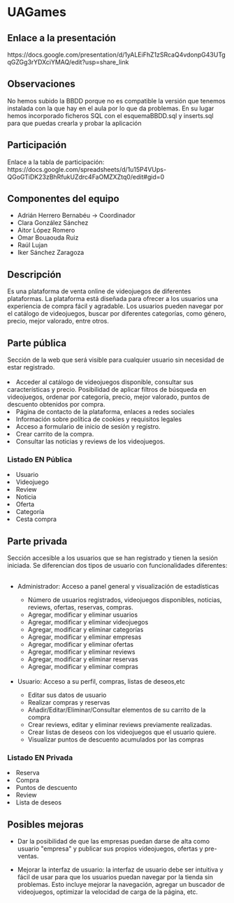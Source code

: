 # UAGames
<h2>Enlace a la presentación</h2>
https://docs.google.com/presentation/d/1yALEiFhZ1zSRcaQ4vdonpG43UTgqGZGg3rYDXciYMAQ/edit?usp=share_link
<h2>Observaciones</h2>
No hemos subido la BBDD porque no es compatible la versión que tenemos instalada con la que hay en el aula por lo que da problemas. En su lugar hemos incorporado ficheros SQL con el esquemaBBDD.sql y inserts.sql para que puedas crearla y probar la aplicación
<h2>Participación</h2>
Enlace a la tabla de participación: https://docs.google.com/spreadsheets/d/1u15P4VUps-QGoGTiDK23zBhRfukUZdrc4FaOMZXZtq0/edit#gid=0
<h2>Componentes del equipo</h2>
<ul>
<li>Adrián Herrero Bernabéu -> Coordinador</li>
<li>Clara González Sánchez</li>
<li>Aitor López Romero </li>
<li>Omar Bouaouda Ruiz </li>
<li>Raúl Lujan</li>
<li>Iker Sánchez Zaragoza</li>
</ul>



<h2>Descripción</h2>
Es una plataforma de venta online de videojuegos de diferentes plataformas. La plataforma está diseñada para ofrecer a los usuarios una experiencia de compra fácil y agradable. Los usuarios pueden navegar por el catálogo de videojuegos, buscar por diferentes categorías, como género, precio, mejor valorado, entre otros.
<br>
<h2>Parte pública</h2> 
Sección de la web que será visible para cualquier usuario sin necesidad de estar registrado.
<br></br>
<li>Acceder al catálogo de videojuegos disponible, consultar sus características y precio. Posibilidad de aplicar filtros de búsqueda en videojuegos, ordenar por categoría, precio, mejor valorado, puntos de descuento obtenidos por compra.</li>
<li>Página de contacto de la plataforma, enlaces a redes sociales</li>
<li>Información sobre política de cookies y requisitos legales</li>
<li>Acceso a formulario de inicio de sesión y registro.</li>
<li>Crear carrito de la compra.</li>
<li>Consultar las noticias y reviews de los videojuegos.</li>

<h3>Listado EN Pública</h3> 
<li>Usuario</li>
<li>Videojuego</li>
<li>Review</li>
<li>Noticia</li>
<li>Oferta</li>
<li>Categoría</li>
<li>Cesta compra</li>

<h2>Parte privada</h2> 
Sección accesible a los usuarios que se han registrado y tienen la sesión iniciada. Se diferencian dos tipos de usuario con funcionalidades diferentes:
<br></br>
<ul>
	<li>Administrador: Acceso a panel general y visualización de estadísticas</li>
	<ul>
			<li>Número de usuarios registrados, videojuegos disponibles, noticias, reviews, ofertas, reservas, compras.</li>
			<li>Agregar, modificar y eliminar usuarios</li>
			<li>Agregar, modificar y eliminar videojuegos</li>
			<li>Agregar, modificar y eliminar categorías</li>
			<li>Agregar, modificar y eliminar empresas</li>
			<li>Agregar, modificar y eliminar ofertas</li>
			<li>Agregar, modificar y eliminar reviews</li>
			<li>Agregar, modificar y eliminar reservas</li>
			<li>Agregar, modificar y eliminar compras</li>
	</ul>
	<br>
	<li>Usuario: Acceso a su perfil, compras, listas de deseos,etc</li>
	<ul>
	<li>Editar sus datos de usuario</li>
	<li>Realizar compras y reservas</li>
	<li>Añadir/Editar/Eliminar/Consultar elementos de su carrito de la compra</li>
	<li>Crear reviews, editar y eliminar reviews previamente realizadas.</li>
	<li>Crear listas de deseos con los videojuegos que el usuario quiere.</li>
	<li>Visualizar puntos de descuento acumulados por las compras</li>
	</ul>
</ul>

<h3>Listado EN Privada</h3> 
<li>Reserva</li>
<li>Compra</li>
<li>Puntos de descuento</li>
<li>Review</li>
<li>Lista de deseos</li>


<h2>Posibles mejoras</h2> 

- Dar la posibilidad de que las empresas puedan darse de alta como usuario "empresa" y publicar sus propios videojuegos, ofertas y pre-ventas. 

- Mejorar la interfaz de usuario: la interfaz de usuario debe ser intuitiva y fácil de usar para que los usuarios puedan navegar por la tienda sin problemas. Esto incluye mejorar la navegación, agregar un buscador de videojuegos, optimizar la velocidad de carga de la página, etc.
